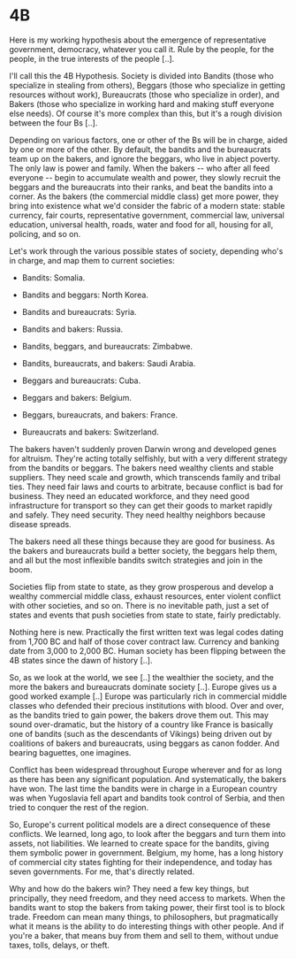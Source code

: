 # 4B

Here is my working hypothesis about the emergence of representative
government, democracy, whatever you call it. Rule by the people, for
the people, in the true interests of the people [..].

I'll call this the 4B Hypothesis. Society is divided into Bandits (those who specialize in stealing from others), Beggars (those who specialize in getting resources without work), Bureaucrats (those who specialize in order), and Bakers (those who specialize in working hard and making stuff everyone else needs). Of course it's more complex than this, but it's a rough division between the four Bs [..].

Depending on various factors, one or other of the Bs will be in charge, aided by one or more of the other. By default, the bandits and the bureaucrats team up on the bakers, and ignore the beggars, who live in abject poverty. The only law is power and family. When the bakers -- who after all feed everyone -- begin to accumulate wealth and power, they slowly recruit the beggars and the bureaucrats into their ranks, and beat the bandits into a corner. As the bakers (the commercial middle class) get more power, they bring into existence what we'd consider the fabric of a modern state: stable currency, fair courts, representative government, commercial law, universal education, universal health, roads, water and food for all, housing for all, policing, and so on.

Let's work through the various possible states of society, depending who's in charge, and map them to current societies:

* Bandits: Somalia.

* Bandits and beggars: North Korea.

* Bandits and bureaucrats: Syria.

* Bandits and bakers: Russia.

* Bandits, beggars, and bureaucrats: Zimbabwe.

* Bandits, bureaucrats, and bakers: Saudi Arabia.

* Beggars and bureaucrats: Cuba.

* Beggars and bakers: Belgium.

* Beggars, bureaucrats, and bakers: France.

* Bureaucrats and bakers: Switzerland.

The bakers haven't suddenly proven Darwin wrong and developed genes for altruism. They're acting totally selfishly, but with a very different strategy from the bandits or beggars. The bakers need wealthy clients and stable suppliers. They need scale and growth, which transcends family and tribal ties. They need fair laws and courts to arbitrate, because conflict is bad for business. They need an educated workforce, and they need good infrastructure for transport so they can get their goods to market rapidly and safely. They need security. They need healthy neighbors because disease spreads.

The bakers need all these things because they are good for business. As the bakers and bureaucrats build a better society, the beggars help them, and all but the most inflexible bandits switch strategies and join in the boom.

Societies flip from state to state, as they grow prosperous and develop a wealthy commercial middle class, exhaust resources, enter violent conflict with other societies, and so on. There is no inevitable path, just a set of states and events that push societies from state to state, fairly predictably.

Nothing here is new. Practically the first written text was legal codes dating from 1,700 BC and half of those cover contract law. Currency and banking date from 3,000 to 2,000 BC. Human society has been flipping between the 4B states since the dawn of history [..].

So, as we look at the world, we see [..] the wealthier the society, and the more the bakers and bureaucrats dominate society [..]. Europe gives us a good worked example [..] Europe was particularly rich in commercial middle classes who defended their precious institutions with blood. Over and over, as the bandits tried to gain power, the bakers drove them out. This may sound over-dramatic, but the history of a country like France is basically one of bandits (such as the descendants of Vikings) being driven out by coalitions of bakers and bureaucrats, using beggars as canon fodder. And bearing baguettes, one imagines.

Conflict has been widespread throughout Europe wherever and for as long as there has been any significant population. And systematically, the bakers have won. The last time the bandits were in charge in a European country was when Yugoslavia fell apart and bandits took control of Serbia, and then tried to conquer the rest of the region.

So, Europe's current political models are a direct consequence of these conflicts. We learned, long ago, to look after the beggars and turn them into assets, not liabilities. We learned to create space for the bandits, giving them symbolic power in government. Belgium, my home, has a long history of commercial city states fighting for their independence, and today has seven governments. For me, that's directly related.

Why and how do the bakers win? They need a few key things, but principally, they need freedom, and they need access to markets. When the bandits want to stop the bakers from taking power, their first tool is to block trade. Freedom can mean many things, to philosophers, but pragmatically what it means is the ability to do interesting things with other people. And if you're a baker, that means buy from them and sell to them, without undue taxes, tolls, delays, or theft.













